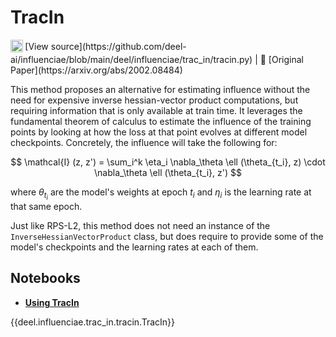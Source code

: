 # TracIn

<sub>
    <img src="https://upload.wikimedia.org/wikipedia/commons/9/91/Octicons-mark-github.svg" width="20">
</sub>[View source](https://github.com/deel-ai/influenciae/blob/main/deel/influenciae/trac_in/tracin.py) |
📰 [Original Paper](https://arxiv.org/abs/2002.08484)

This method proposes an alternative for estimating influence without the need for expensive inverse
hessian-vector product computations, but requiring information that is only available at train time.
It leverages the fundamental theorem of calculus to estimate the influence of the training points
by looking at how the loss at that point evolves at different model checkpoints. Concretely, the
influence will take the following for:

$$ \mathcal{I} (z, z') = \sum_i^k \eta_i \nabla_\theta \ell (\theta_{t_i}, z) \cdot \nabla_\theta \ell (\theta_{t_i}, z') $$

where $\theta_{t_i}$ are the model's weights at epoch $t_i$ and $\eta_i$ is the learning rate at that same epoch.

Just like RPS-L2, this method does not need an instance of the `InverseHessianVectorProduct` class,
but does require to provide some of the model's checkpoints and the learning rates at each of them.


## Notebooks

- [**Using TracIn**](https://colab.research.google.com/drive/1E94cGF46SUQXcCTNwQ4VGSjXEKm7g21c?usp=sharing)

{{deel.influenciae.trac_in.tracin.TracIn}}
